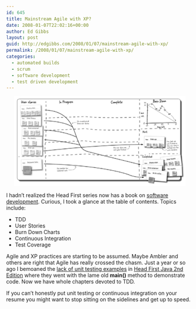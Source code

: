 ```yaml
---
id: 645
title: Mainstream Agile with XP?
date: 2008-01-07T22:02:16+00:00
author: Ed Gibbs
layout: post
guid: http://edgibbs.com/2008/01/07/mainstream-agile-with-xp/
permalink: /2008/01/07/mainstream-agile-with-xp/
categories:
  - automated builds
  - scrum
  - software development
  - test driven development
---
```

<div align="center">
  <a href="http://www.oreilly.com/catalog/9780596527358/"><img src="/images/head_first_taskboard.png" border="0" /></a>
</div>

I hadn&#8217;t realized the Head First series now has a book on [software development](http://www.oreilly.com/catalog/9780596527358/). Curious, I took a glance at the table of contents. Topics include:

  * TDD
  * User Stories
  * Burn Down Charts
  * Continuous Integration
  * Test Coverage

Agile and XP practices are starting to be assumed. Maybe Ambler and others are right that Agile has really crossed the chasm. Just a year or so ago I bemoaned the [lack of unit testing examples](http://edgibbs.com/2007/01/27/head-first-java-2nd-edition-tdd/) in [Head First Java 2nd Edition](http://www.oreilly.com/catalog/hfjava2/) where they went with the lame old **main()** method to demonstrate code. Now we have whole chapters devoted to TDD.

If you can&#8217;t honestly put unit testing or continuous integration on your resume you might want to stop sitting on the sidelines and get up to speed.